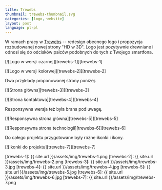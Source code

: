```yaml
---
title: Trewebs
thumbnail: trewebs-thumbnail.svg
categories: [logo, website]
layout: post
language: pl-pl
---
```


W ramach pracy w [Trewebs](http://trewebs.com) -- redesign obecnego logo i propozycja rozbudowanej nowej strony "HD w 3D". Logo jest pozytywnie drewniane i odnosi się do odcisków palców podobnych do tych z Twojego smartfona.

[![Logo w wersji czarnej][trewebs-1]][trewebs-1]

[![Logo w wersji kolorwej][trewebs-2]][trewebs-2]

Dwa przykłady proponowanej strony poniżej.

[![Strona główna][trewebs-3]][trewebs-3]

[![Strona kontaktowa][trewebs-4]][trewebs-4]

Responsywna wersja też była brana pod uwagę.

[![Responsywna strona główna][trewebs-5]][trewebs-5]

[![Responsywna strona technologii][trewebs-6]][trewebs-6]

Do całego projektu przygotowane były różne ikonki i ikony.

[![Ikonki do projektu][trewebs-7]][trewebs-7]

[trewebs-1]: {{ site.url }}/assets/img/trewebs-1.png
[trewebs-2]: {{ site.url }}/assets/img/trewebs-2.png
[trewebs-3]: {{ site.url }}/assets/img/trewebs-3.jpg
[trewebs-4]: {{ site.url }}/assets/img/trewebs-4.jpg
[trewebs-5]: {{ site.url }}/assets/img/trewebs-5.jpg
[trewebs-6]: {{ site.url }}/assets/img/trewebs-6.jpg
[trewebs-7]: {{ site.url }}/assets/img/trewebs-7.png